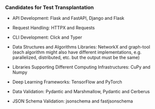 ### Candidates for Test Transplantation
- API Development: Flask and FastAPI, Django and Flask

- Request Handling: HTTPX and Requests

- CLI Development: Click and Typer

- Data Structures and Algorithms Libraries: NetworkX and graph-tool (each algorithm might also have different implementations, e.g. parallelized, distributed, etc. but the output must be the same)

- Libraries Supporting Different Computing Infrastructures: CuPy and Numpy

- Deep Learning Frameworks: TensorFlow and PyTorch

- Data Validation: Pydantic and Marshmallow, Pydantic and Cerberus

- JSON Schema Validation: jsonschema and fastjsonschema
